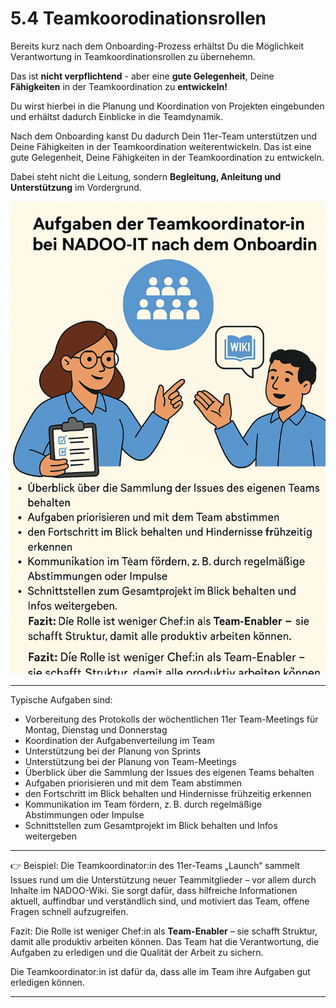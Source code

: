 # 5.4 Teamkoorodinationsrollen

Bereits kurz nach dem Onboarding-Prozess erhältst Du die Möglichkeit Verantwortung in Teamkoordinationsrollen zu übernehemn.

Das ist **nicht verpflichtend** - aber eine **gute Gelegenheit**, Deine **Fähigkeiten** in der Teamkoordination zu **entwickeln!**

Du wirst hierbei in die Planung und Koordination von Projekten eingebunden und erhältst dadurch Einblicke in die Teamdynamik.

Nach dem Onboarding kanst Du dadurch Dein 11er-Team unterstützen und Deine Fähigkeiten in der Teamkoordination weiterentwickeln.
Das ist eine gute Gelegenheit, Deine Fähigkeiten in der Teamkoordination zu entwickeln.

Dabei steht nicht die Leitung, sondern **Begleitung, Anleitung und Unterstützung** im Vordergrund.

![Teamkoordination](../../../images/teamkoordination.png)

---

Typische Aufgaben sind:

- Vorbereitung des Protokolls der wöchentlichen 11er Team-Meetings für Montag, Dienstag und Donnerstag
- Koordination der Aufgabenverteilung im Team
- Unterstützung bei der Planung von Sprints
- Unterstützung bei der Planung von Team-Meetings
- Überblick über die Sammlung der Issues des eigenen Teams behalten
- Aufgaben priorisieren und mit dem Team abstimmen
- den Fortschritt im Blick behalten und Hindernisse frühzeitig erkennen
- Kommunikation im Team fördern, z. B. durch regelmäßige Abstimmungen oder Impulse
- Schnittstellen zum Gesamtprojekt im Blick behalten und Infos weitergeben

---

👉 Beispiel: Die Teamkoordinator:in des 11er-Teams „Launch“ sammelt Issues rund um die Unterstützung neuer Teammitglieder – vor allem durch Inhalte im NADOO-Wiki. Sie sorgt dafür, dass hilfreiche Informationen aktuell, auffindbar und verständlich sind, und motiviert das Team, offene Fragen schnell aufzugreifen.

Fazit: Die Rolle ist weniger Chef:in als **Team-Enabler** – sie schafft Struktur, damit alle produktiv arbeiten können. Das Team hat die Verantwortung, die Aufgaben zu erledigen und die Qualität der Arbeit zu sichern.

Die Teamkoordinator:in ist dafür da, dass alle im Team ihre Aufgaben gut erledigen können.

---
